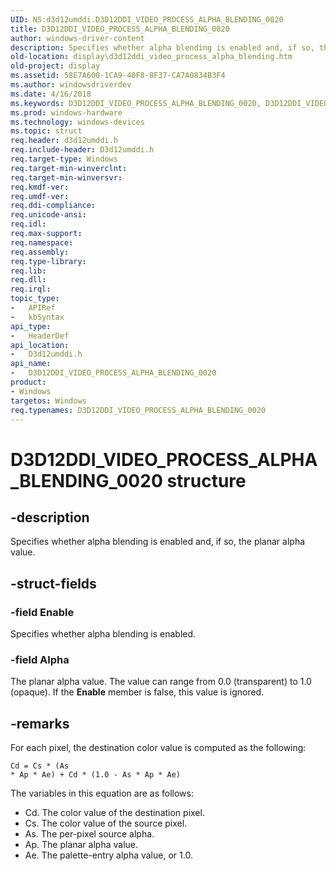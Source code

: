 ```yaml
---
UID: NS:d3d12umddi.D3D12DDI_VIDEO_PROCESS_ALPHA_BLENDING_0020
title: D3D12DDI_VIDEO_PROCESS_ALPHA_BLENDING_0020
author: windows-driver-content
description: Specifies whether alpha blending is enabled and, if so, the planar alpha value.
old-location: display\d3d12ddi_video_process_alpha_blending.htm
old-project: display
ms.assetid: 58E7A600-1CA9-40F8-8F37-CA7A0834B3F4
ms.author: windowsdriverdev
ms.date: 4/16/2018
ms.keywords: D3D12DDI_VIDEO_PROCESS_ALPHA_BLENDING_0020, D3D12DDI_VIDEO_PROCESS_ALPHA_BLENDING_0020 structure [Display Devices], d3d12umddi/D3D12DDI_VIDEO_PROCESS_ALPHA_BLENDING_0020, display.d3d12ddi_video_process_alpha_blending
ms.prod: windows-hardware
ms.technology: windows-devices
ms.topic: struct
req.header: d3d12umddi.h
req.include-header: D3d12umddi.h
req.target-type: Windows
req.target-min-winverclnt: 
req.target-min-winversvr: 
req.kmdf-ver: 
req.umdf-ver: 
req.ddi-compliance: 
req.unicode-ansi: 
req.idl: 
req.max-support: 
req.namespace: 
req.assembly: 
req.type-library: 
req.lib: 
req.dll: 
req.irql: 
topic_type:
-	APIRef
-	kbSyntax
api_type:
-	HeaderDef
api_location:
-	D3d12umddi.h
api_name:
-	D3D12DDI_VIDEO_PROCESS_ALPHA_BLENDING_0020
product:
- Windows
targetos: Windows
req.typenames: D3D12DDI_VIDEO_PROCESS_ALPHA_BLENDING_0020
---
```


# D3D12DDI_VIDEO_PROCESS_ALPHA_BLENDING_0020 structure


## -description


Specifies whether alpha blending is enabled and, if so, the planar alpha value.


## -struct-fields




### -field Enable

Specifies whether alpha blending is enabled.


### -field Alpha

The planar alpha value. The value can range from 0.0 (transparent) to 1.0 (opaque). If the <b>Enable</b> member is false, this value is ignored.


## -remarks



For each pixel, the destination color value is computed as the following: <pre class="syntax" xml:space="preserve"><code>Cd = Cs * (As * Ap * Ae) + Cd * (1.0 - As * Ap * Ae)</code></pre>


The variables in this equation are as follows:

<ul>
<li>
Cd. The color value of the destination pixel.

</li>
<li>
Cs. The color value of the source pixel.

</li>
<li>
As. The per-pixel source alpha.

</li>
<li>
Ap. The planar alpha value.

</li>
<li>
Ae. The palette-entry alpha value, or 1.0.

</li>
</ul>


